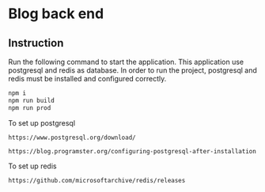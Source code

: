 # Blog back end

## Instruction

Run the following command to start the application. This application use postgresql and redis as database. In order to run the project, postgresql and redis must be installed and configured correctly.

```sh
npm i
npm run build
npm run prod
```

To set up postgresql

`https://www.postgresql.org/download/`

`https://blog.programster.org/configuring-postgresql-after-installation`

To set up redis

`https://github.com/microsoftarchive/redis/releases`
